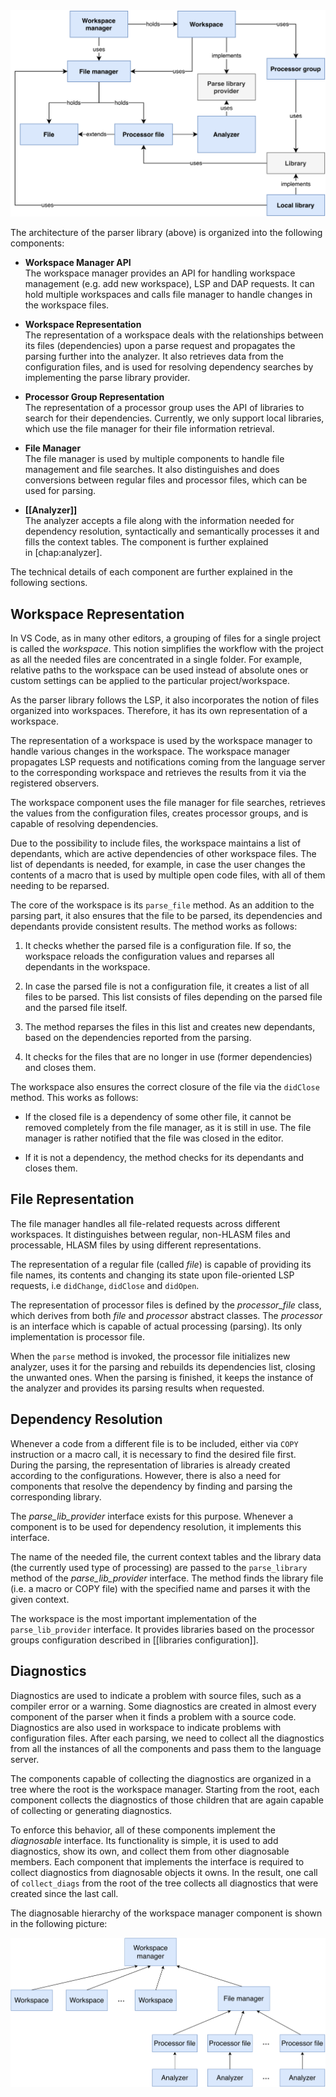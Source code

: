 <img src="img/ws_mngr_arch.svg" alt="Architecture of workspace manager." />

The architecture of the parser library (above) is organized into the following components:

- **Workspace Manager API**  
The workspace manager provides an API for handling workspace management (e.g. add new workspace), LSP and DAP requests. It can hold multiple workspaces and calls file manager to handle changes in the workspace files.

- **Workspace Representation**  
The representation of a workspace deals with the relationships between its files (dependencies) upon a parse request and propagates the parsing further into the analyzer. It also retrieves data from the configuration files, and is used for resolving dependency searches by implementing the parse library provider.

- **Processor Group Representation**  
The representation of a processor group uses the API of libraries to search for their dependencies. Currently, we only support local libraries, which use the file manager for their file information retrieval.

- **File Manager**  
The file manager is used by multiple components to handle file management and file searches. It also distinguishes and does conversions between regular files and processor files, which can be used for parsing.

- **[[Analyzer]]**  
The analyzer accepts a file along with the information needed for dependency resolution, syntactically and semantically processes it and fills the context tables. The component is further explained in \[chap:analyzer\].

The technical details of each component are further explained in the following sections.

Workspace Representation
------------------------

In VS Code, as in many other editors, a grouping of files for a single project is called the *workspace*. This notion simplifies the workflow with the project as all the needed files are concentrated in a single folder. For example, relative paths to the workspace can be used instead of absolute ones or custom settings can be applied to the particular project/workspace.

As the parser library follows the LSP, it also incorporates the notion of files organized into workspaces. Therefore, it has its own representation of a workspace.

The representation of a workspace is used by the workspace manager to handle various changes in the workspace. The workspace manager propagates LSP requests and notifications coming from the language server to the corresponding workspace and retrieves the results from it via the registered observers.

The workspace component uses the file manager for file searches, retrieves the values from the configuration files, creates processor groups, and is capable of resolving dependencies.

Due to the possibility to include files, the workspace maintains a list of dependants, which are active dependencies of other workspace files. The list of dependants is needed, for example, in case the user changes the contents of a macro that is used by multiple open code files, with all of them needing to be reparsed.

The core of the workspace is its `parse_file` method. As an addition to the parsing part, it also ensures that the file to be parsed, its dependencies and dependants provide consistent results. The method works as follows:

1.  It checks whether the parsed file is a configuration file. If so, the workspace reloads the configuration values and reparses all dependants in the workspace.

2.  In case the parsed file is not a configuration file, it creates a list of all files to be parsed. This list consists of files depending on the parsed file and the parsed file itself.

3.  The method reparses the files in this list and creates new dependants, based on the dependencies reported from the parsing.

4.  It checks for the files that are no longer in use (former dependencies) and closes them.

The workspace also ensures the correct closure of the file via the `didClose` method. This works as follows:

-   If the closed file is a dependency of some other file, it cannot be removed completely from the file manager, as it is still in use. The file manager is rather notified that the file was closed in the editor.

-   If it is not a dependency, the method checks for its dependants and closes them.

File Representation
-------------------

The file manager handles all file-related requests across different workspaces. It distinguishes between regular, non-HLASM files and processable, HLASM files by using different representations.

The representation of a regular file (called *file*) is capable of providing its file names, its contents and changing its state upon file-oriented LSP requests, i.e `didChange`, `didClose` and `didOpen`.

The representation of processor files is defined by the *processor_file* class, which derives from both *file* and *processor* abstract classes. The *processor* is an interface which is capable of actual processing (parsing). Its only implementation is processor file.

When the `parse` method is invoked, the processor file initializes new analyzer, uses it for the parsing and rebuilds its dependencies list, closing the unwanted ones. When the parsing is finished, it keeps the instance of the analyzer and provides its parsing results when requested.

Dependency Resolution
---------------------

Whenever a code from a different file is to be included, either via `COPY` instruction or a macro call, it is necessary to find the desired file first. During the parsing, the representation of libraries is already created according to the configurations. However, there is also a need for components that resolve the dependency by finding and parsing the corresponding library.

The *parse\_lib\_provider* interface exists for this purpose. Whenever a component is to be used for dependency resolution, it implements this interface.

The name of the needed file, the current context tables and the library data (the currently used type of processing) are passed to the `parse_library` method of the *parse_lib_provider* interface. The method finds the library file (i.e. a macro or COPY file) with the specified name and parses it with the given context.

The workspace is the most important implementation of the `parse_lib_provider` interface. It provides libraries based on the processor groups configuration described in [[libraries configuration]].

Diagnostics
-----------

Diagnostics are used to indicate a problem with source files, such as a compiler error or a warning. Some diagnostics are created in almost every component of the parser when it finds a problem with a source code. Diagnostics are also used in workspace to indicate problems with configuration files. After each parsing, we need to collect all the diagnostics from all the instances of all the components and pass them to the language server.

The components capable of collecting the diagnostics are organized in a tree where the root is the workspace manager. Starting from the root, each component collects the diagnostics of those children that are again capable of collecting or generating diagnostics.

To enforce this behavior, all of these components implement the *diagnosable* interface. Its functionality is simple, it is used to add diagnostics, show its own, and collect them from other diagnosable members. Each component that implements the interface is required to collect diagnostics from diagnosable objects it owns. In the result, one call of `collect_diags` from the root of the tree collects all diagnostics that were created since the last call.

The diagnosable hierarchy of the workspace manager component is shown in the following picture:

<img src="img/diagnosable_hierarchy.svg" alt="Hierarchy of diagnostics collection in the workspace manager component" />
